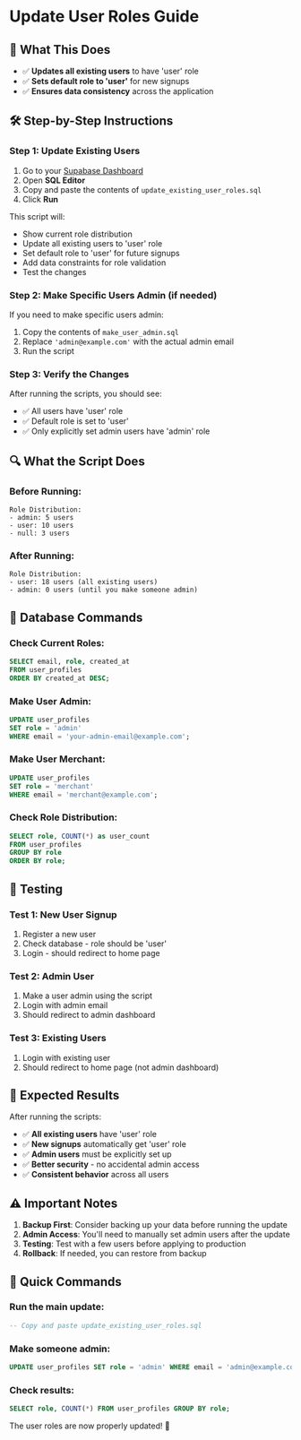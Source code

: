 # Update User Roles Guide

## 🎯 **What This Does**
- ✅ **Updates all existing users** to have 'user' role
- ✅ **Sets default role to 'user'** for new signups
- ✅ **Ensures data consistency** across the application

## 🛠️ **Step-by-Step Instructions**

### **Step 1: Update Existing Users**
1. Go to your [Supabase Dashboard](https://supabase.com/dashboard)
2. Open **SQL Editor**
3. Copy and paste the contents of `update_existing_user_roles.sql`
4. Click **Run**

This script will:
- Show current role distribution
- Update all existing users to 'user' role
- Set default role to 'user' for future signups
- Add data constraints for role validation
- Test the changes

### **Step 2: Make Specific Users Admin (if needed)**
If you need to make specific users admin:

1. Copy the contents of `make_user_admin.sql`
2. Replace `'admin@example.com'` with the actual admin email
3. Run the script

### **Step 3: Verify the Changes**
After running the scripts, you should see:
- ✅ All users have 'user' role
- ✅ Default role is set to 'user'
- ✅ Only explicitly set admin users have 'admin' role

## 🔍 **What the Script Does**

### **Before Running:**
```
Role Distribution:
- admin: 5 users
- user: 10 users
- null: 3 users
```

### **After Running:**
```
Role Distribution:
- user: 18 users (all existing users)
- admin: 0 users (until you make someone admin)
```

## 📝 **Database Commands**

### **Check Current Roles:**
```sql
SELECT email, role, created_at 
FROM user_profiles 
ORDER BY created_at DESC;
```

### **Make User Admin:**
```sql
UPDATE user_profiles 
SET role = 'admin' 
WHERE email = 'your-admin-email@example.com';
```

### **Make User Merchant:**
```sql
UPDATE user_profiles 
SET role = 'merchant' 
WHERE email = 'merchant@example.com';
```

### **Check Role Distribution:**
```sql
SELECT role, COUNT(*) as user_count
FROM user_profiles 
GROUP BY role
ORDER BY role;
```

## 🧪 **Testing**

### **Test 1: New User Signup**
1. Register a new user
2. Check database - role should be 'user'
3. Login - should redirect to home page

### **Test 2: Admin User**
1. Make a user admin using the script
2. Login with admin email
3. Should redirect to admin dashboard

### **Test 3: Existing Users**
1. Login with existing user
2. Should redirect to home page (not admin dashboard)

## 🎉 **Expected Results**

After running the scripts:
- ✅ **All existing users** have 'user' role
- ✅ **New signups** automatically get 'user' role
- ✅ **Admin users** must be explicitly set up
- ✅ **Better security** - no accidental admin access
- ✅ **Consistent behavior** across all users

## ⚠️ **Important Notes**

1. **Backup First**: Consider backing up your data before running the update
2. **Admin Access**: You'll need to manually set admin users after the update
3. **Testing**: Test with a few users before applying to production
4. **Rollback**: If needed, you can restore from backup

## 🚀 **Quick Commands**

### **Run the main update:**
```sql
-- Copy and paste update_existing_user_roles.sql
```

### **Make someone admin:**
```sql
UPDATE user_profiles SET role = 'admin' WHERE email = 'admin@example.com';
```

### **Check results:**
```sql
SELECT role, COUNT(*) FROM user_profiles GROUP BY role;
```

The user roles are now properly updated! 🎯


